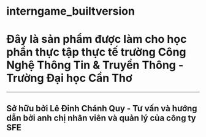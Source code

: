 # interngame_builtversion
<h1> Đây là sản phẩm được làm cho học phần thực tập thực tế trường Công Nghệ Thông Tin & Truyền Thông - Trường Đại học Cần Thơ </h1>
<hr>
<h2> Sở hữu bởi Lê Đinh Chánh Quy - Tư vấn và hướng dẫn bởi anh chị nhân viên và quản lý của công ty SFE </h2>
